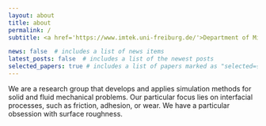 ```yaml
---
layout: about
title: about
permalink: /
subtitle: <a href='https://www.imtek.uni-freiburg.de/'>Department of Microsystems Engineering</a> | <a href='https://www.uni-freiburg.de/'>University of Freiburg</a>

news: false  # includes a list of news items
latest_posts: false  # includes a list of the newest posts
selected_papers: true # includes a list of papers marked as "selected={true}"
---
```


We are a research group that develops and applies simulation methods for solid and fluid mechanical problems.
Our particular focus lies on interfacial processes, such as friction, adhesion, or wear. We have a particular
obsession with surface roughness.